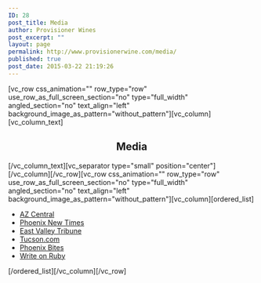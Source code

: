 ```yaml
---
ID: 28
post_title: Media
author: Provisioner Wines
post_excerpt: ""
layout: page
permalink: http://www.provisionerwine.com/media/
published: true
post_date: 2015-03-22 21:19:26
---
```

[vc_row css_animation="" row_type="row" use_row_as_full_screen_section="no" type="full_width" angled_section="no" text_align="left" background_image_as_pattern="without_pattern"][vc_column][vc_column_text]
<h2 style="text-align: center;">Media</h2>
[/vc_column_text][vc_separator type="small" position="center"][/vc_column][/vc_row][vc_row css_animation="" row_type="row" use_row_as_full_screen_section="no" type="full_width" angled_section="no" text_align="left" background_image_as_pattern="without_pattern"][vc_column][ordered_list]
<ul>
 	<li><a href="http://www.azcentral.com/story/entertainment/dining/wine/2015/06/26/arizona-wine-under-10-dollars-provisioner-eric-glomski/29317513/">AZ Central</a></li>
 	<li><a href="http://www.phoenixnewtimes.com/restaurants/winemaker-eric-glomski-on-his-new-label-provisioner-its-wine-for-the-people-7457084">Phoenix New Times</a></li>
 	<li><a href="http://www.eastvalleytribune.com/get_out/dining/provisioner-wines-affordable-arizona-wine/article_8ba82232-b3ff-11e5-91c1-2301b6634b63.html">East Valley Tribune</a></li>
 	<li><a href="http://tucson.com/entertainment/dining/restaurants/at-last-an-arizona-wine-under/article_116e1bfa-3ba1-59c6-9a1b-58eec3d01d0c.html">Tucson.com</a></li>
 	<li><a href="https://phoenixbites.com/event/provisioner-wine-party/">Phoenix Bites</a></li>
 	<li><a href="http://www.writeonrubee.com/new-events/2017/provisioner-wine-anniversary-party">Write on Ruby</a></li>
</ul>
[/ordered_list][/vc_column][/vc_row]